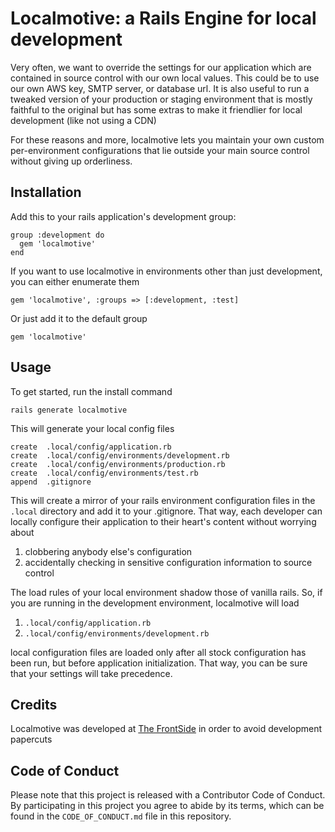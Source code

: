# Localmotive: a Rails Engine for local development

Very often, we want to override the settings for our application which are contained in source control with our own
local values. This could be to use our own AWS key, SMTP server, or database url. It is also useful to run a tweaked
version of your production or staging environment that is mostly faithful to the original but has some extras to make it
friendlier for local development (like not using a CDN)

For these reasons and more, localmotive lets you maintain your own custom per-environment configurations that lie
outside your main source control without giving up orderliness.


## Installation

Add this to your rails application's development group:

    group :development do
      gem 'localmotive'
    end

If you want to use localmotive in environments other than just development, you can either enumerate them

    gem 'localmotive', :groups => [:development, :test]

Or just add it to the default group

    gem 'localmotive'

## Usage

To get started, run the install command

    rails generate localmotive

This will generate your local config files

    create  .local/config/application.rb
    create  .local/config/environments/development.rb
    create  .local/config/environments/production.rb
    create  .local/config/environments/test.rb
    append  .gitignore


This will create a mirror of your rails environment configuration files in the `.local` directory and add it to your
.gitignore. That way, each developer can locally configure their application to their heart's content without worrying
about

1. clobbering anybody else's configuration
1. accidentally checking in sensitive configuration information to source control

The load rules of your local environment shadow those of vanilla rails. So, if you are running in the development
environment, localmotive will load

1. `.local/config/application.rb`
1. `.local/config/environments/development.rb`

local configuration files are loaded only after all stock configuration has been run, but before application
initialization. That way, you can be sure that your settings will take precedence.

## Credits

Localmotive was developed at [The FrontSide][1] in order to avoid development papercuts

[1]: http://thefrontside.net




## Code of Conduct
Please note that this project is released with a Contributor Code of
Conduct. By participating in this project you agree to abide by its
terms, which can be found in the `CODE_OF_CONDUCT.md` file in this
repository.
